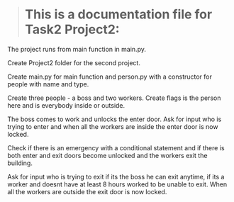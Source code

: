> # This is a documentation file for Task2 Project2:

The project runs from main function in main.py.

Create Project2 folder for the second project.

Create main.py for main function and person.py with a constructor for people with name and type.

Create three people - a boss and two workers. Create flags is the person here and is everybody inside or outside.

The boss comes to work and unlocks the enter door. Ask for input who is trying to enter and when all the workers are inside the enter door is now locked.

Check if there is an emergency with a conditional statement and if there is both enter and exit doors become unlocked and the workers exit the building.

Ask for input who is trying to exit if its the boss he can exit anytime, if its a worker and doesnt have at least 8 hours worked to be unable to exit. When all the workers are outside the exit door is now locked.
